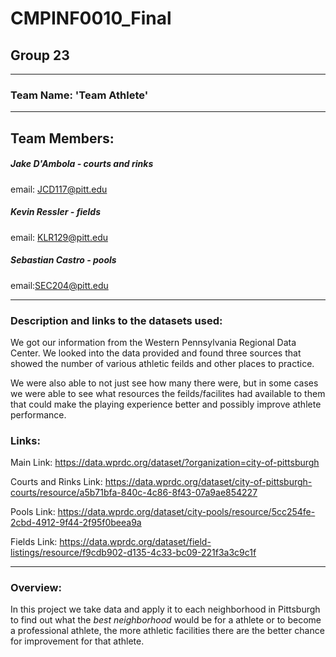 # CMPINF0010_Final
## Group 23
___________________________________

### Team Name: 'Team Athlete'
___________________________________

## Team Members:

##### Jake D'Ambola - courts and rinks
email: JCD117@pitt.edu

##### Kevin Ressler - fields
email: KLR129@pitt.edu

##### Sebastian Castro - pools
email:SEC204@pitt.edu
___________________________________
### Description and links to the datasets used:
We got our information from the Western Pennsylvania Regional Data Center. We looked into the data provided and found three sources that showed the number of various athletic feilds and other places to practice. 

We were also able to not just see how many there were, but in some cases we were able to see what resources the feilds/facilites had available to them that could make the playing experience better and possibly improve athlete performance.

### Links: 

Main Link: https://data.wprdc.org/dataset/?organization=city-of-pittsburgh

Courts and Rinks Link: https://data.wprdc.org/dataset/city-of-pittsburgh-courts/resource/a5b71bfa-840c-4c86-8f43-07a9ae854227

Pools Link: https://data.wprdc.org/dataset/city-pools/resource/5cc254fe-2cbd-4912-9f44-2f95f0beea9a

Fields Link: https://data.wprdc.org/dataset/field-listings/resource/f9cdb902-d135-4c33-bc09-221f3a3c9c1f

___________________________________
### Overview:

In this project we take data and apply it to each neighborhood in Pittsburgh to find out what the *best neighborhood* would be for a athlete or to become a professional athlete, the more athletic facilities there are the better chance for improvement for that athlete. 
